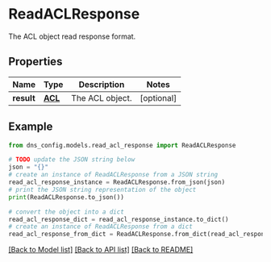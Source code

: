 # ReadACLResponse

The ACL object read response format.

## Properties

Name | Type | Description | Notes
------------ | ------------- | ------------- | -------------
**result** | [**ACL**](ACL.md) | The ACL object. | [optional] 

## Example

```python
from dns_config.models.read_acl_response import ReadACLResponse

# TODO update the JSON string below
json = "{}"
# create an instance of ReadACLResponse from a JSON string
read_acl_response_instance = ReadACLResponse.from_json(json)
# print the JSON string representation of the object
print(ReadACLResponse.to_json())

# convert the object into a dict
read_acl_response_dict = read_acl_response_instance.to_dict()
# create an instance of ReadACLResponse from a dict
read_acl_response_from_dict = ReadACLResponse.from_dict(read_acl_response_dict)
```
[[Back to Model list]](../README.md#documentation-for-models) [[Back to API list]](../README.md#documentation-for-api-endpoints) [[Back to README]](../README.md)


